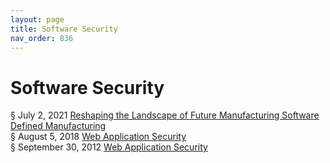 ```yaml
---
layout: page
title: Software Security 
nav_order: 836
---
```


# Software Security 
§ July 2, 2021 [Reshaping the Landscape of Future Manufacturing Software Defined Manufacturing](https://archive-r.bsafes.com/docs/R/Reshaping-the-Landscape-of-Future-Manufacturing-Software-Defined-Manufacturing/)  
§ August 5, 2018 [Web Application Security](https://archive-w.bsafes.com/docs/W/web-app-security-report-from-dagstuhl-seminar-18321/)  
§ September 30, 2012 [Web Application Security](https://archive-w.bsafes.com/docs/W/web-app-security-report-from-dagstuhl-seminar-12401/)   
